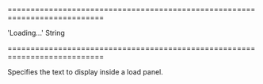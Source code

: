 <!--**
/*-------------------------------------------
    Auto-generated file. Do not modify.
-------------------------------------------

**-->
===========================================================================
<!--default-->'Loading...'<!--/default-->
<!--type-->String<!--/type-->
===========================================================================

<!--shortDescription-->
Specifies the text to display inside a load panel.
<!--/shortDescription-->

<!--fullDescription-->

<!--/fullDescription-->